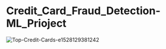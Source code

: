 # Credit_Card_Fraud_Detection-ML_Prioject


![Top-Credit-Cards-e1528129381242](https://github.com/vedant1101/Credit_Card_Fraud_Detection-ML_Prioject/assets/115668347/040516eb-9abb-45de-b498-b63e073f3325)

